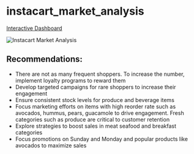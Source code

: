 # instacart_market_analysis

[Interactive Dashboard](https://public.tableau.com/app/profile/alekhya.vittalam3702/viz/instacart_market_analysis/MarketAnalysis?publish=yes)

![Instacart Market Analysis](https://github.com/user-attachments/assets/23df2ade-2100-4da9-9dfd-7ff3279372e1)

## Recommendations:

- There are not as many frequent shoppers. To increase the number, implement loyalty programs to reward them
- Develop targeted campaigns for rare shoppers to increase their engagement
- Ensure consistent stock levels for produce and beverage items
- Focus marketing efforts on items with high reorder rate such as avocados, hummus, pears, guacamole to drive engagement. Fresh categories such as produce are critical to customer retention
- Explore strategies to boost sales in meat seafood and breakfast categories
- Focus promotions on Sunday and Monday and popular products like avocados to maximize sales
